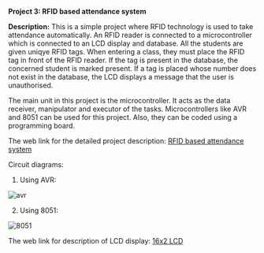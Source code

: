 __Project 3: RFID based attendance system__

__Description:__
This is a simple project where RFID technology is used to take attendance automatically. An RFID reader is connected to a microcontroller which is connected to an LCD display and database. All the students are given uniqye RFID tags. When entering a class, they must place the RFID tag in front of the RFID reader. If the tag is present in the database, the concerned student is marked present. If a tag is placed whose number does not exist in the database, the LCD displays a message that the user is unauthorised.

The main unit in this project is the microcontroller. It acts as the data receiver, manipulator and executor of the tasks. Microcontrollers like AVR and 8051 can be used for this project. Also, they can be coded using a programming board.

The web link for the detailed project description: [RFID based attendance system](https://www.electronicshub.org/rfid-based-attendance-system/)

Circuit diagrams:

1. Using AVR:

![avr](https://www.electronicshub.org/wp-content/uploads/2014/06/RFID-Based-Attendance-System-Circuit-Diagram.jpg)

2. Using 8051:

![8051](https://www.electronicshub.org/wp-content/uploads/2016/08/RFID-based-Attendance-System-Circuit-Diagram.jpg)

The web link for description of LCD display: [16x2 LCD](https://components101.com/16x2-lcd-pinout-datasheet)
